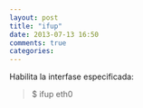```yaml
---
layout: post
title: "ifup"
date: 2013-07-13 16:50
comments: true
categories: 
---
```

Habilita la interfase especificada:  

>$ ifup eth0

